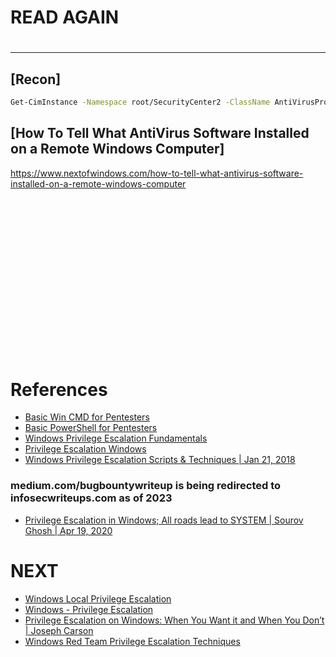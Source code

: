 # READ AGAIN

# 

-------------------------------------------

## [Recon]
```sh
Get-CimInstance -Namespace root/SecurityCenter2 -ClassName AntiVirusProduct
```

## [How To Tell What AntiVirus Software Installed on a Remote Windows Computer]
https://www.nextofwindows.com/how-to-tell-what-antivirus-software-installed-on-a-remote-windows-computer

## 
```sh

```

## 
```sh

```

## 
```sh

```

## 
```sh

```

## 
```sh

```

## 
```sh

```

## 
```sh

```

## 
```sh

```

## 
```sh

```

# References

- [Basic Win CMD for Pentesters](https://book.hacktricks.xyz/windows-hardening/basic-cmd-for-pentesters)
- [Basic PowerShell for Pentesters](https://book.hacktricks.xyz/windows-hardening/basic-powershell-for-pentesters)
- [Windows Privilege Escalation Fundamentals](https://fuzzysecurity.com/tutorials/16.html)
- [Privilege Escalation Windows](https://sushant747.gitbooks.io/total-oscp-guide/content/privilege_escalation_windows.html)
- [Windows Privilege Escalation Scripts & Techniques | Jan 21, 2018](https://rahmatnurfauzi.medium.com/windows-privilege-escalation-scripts-techniques-30fa37bd194)

### medium.com/bugbountywriteup is being redirected to infosecwriteups.com as of 2023

- [Privilege Escalation in Windows; All roads lead to SYSTEM | Sourov Ghosh | Apr 19, 2020](https://infosecwriteups.com/privilege-escalation-in-windows-380bee3a2842)

# NEXT

- [Windows Local Privilege Escalation](https://book.hacktricks.xyz/windows-hardening/windows-local-privilege-escalation)
- [Windows - Privilege Escalation](https://github.com/swisskyrepo/PayloadsAllTheThings/blob/master/Methodology%20and%20Resources/Windows%20-%20Privilege%20Escalation.md)
- [Privilege Escalation on Windows: When You Want it and When You Don’t | Joseph Carson](https://delinea.com/blog/windows-privilege-escalation)
- [Windows Red Team Privilege Escalation Techniques](https://hackersploit.org/windows-privilege-escalation-fundamentals/)

